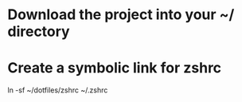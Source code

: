 # Download the project into your ~/ directory
# Create a symbolic link for zshrc
ln -sf ~/dotfiles/zshrc ~/.zshrc
